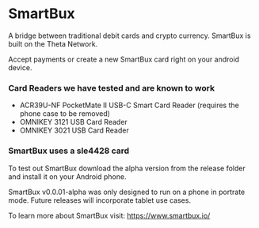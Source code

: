 # SmartBux
A bridge between traditional debit cards and crypto currency.  SmartBux is built on the Theta Network.  

Accept payments or create a new SmartBux card right on your android device.

### Card Readers we have tested and are known to work

* ACR39U-NF PocketMate II USB-C Smart Card Reader (requires the phone case to be removed)
* OMNIKEY 3121 USB Card Reader 
* OMNIKEY 3021 USB Card Reader 

### SmartBux uses a sle4428 card

To test out SmartBux download the alpha version from the release folder and install it on your Android phone. 

SmartBux v0.0.01-alpha was only designed to run on a phone in portrate mode. Future releases will incorporate tablet use cases.

To learn more about SmartBux visit: https://www.smartbux.io/
